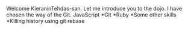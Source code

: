 Welcome KieraninTehdas-san. Let me introduce you to the dojo.
I have chosen the way of the Git.
JavaScript
*Git
*Ruby
*Some other skills
*Killing history using git rebase
